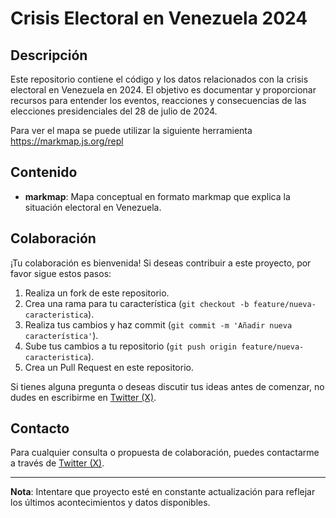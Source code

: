 
# Crisis Electoral en Venezuela 2024

## Descripción

Este repositorio contiene el código y los datos relacionados con la crisis electoral en Venezuela en 2024. El objetivo es documentar y proporcionar recursos para entender los eventos, reacciones y consecuencias de las elecciones presidenciales del 28 de julio de 2024.

Para ver el mapa se puede utilizar la siguiente herramienta https://markmap.js.org/repl

## Contenido

- **markmap**: Mapa conceptual en formato markmap que explica la situación electoral en Venezuela.


## Colaboración

¡Tu colaboración es bienvenida! Si deseas contribuir a este proyecto, por favor sigue estos pasos:

1. Realiza un fork de este repositorio.
2. Crea una rama para tu característica (`git checkout -b feature/nueva-caracteristica`).
3. Realiza tus cambios y haz commit (`git commit -m 'Añadir nueva característica'`).
4. Sube tus cambios a tu repositorio (`git push origin feature/nueva-caracteristica`).
5. Crea un Pull Request en este repositorio.

Si tienes alguna pregunta o deseas discutir tus ideas antes de comenzar, no dudes en escribirme en [Twitter (X)](https://x.com/UnInconformeMas).

## Contacto

Para cualquier consulta o propuesta de colaboración, puedes contactarme a través de [Twitter (X)](https://x.com/UnInconformeMas).

---

**Nota**: Intentare que proyecto esté en constante actualización para reflejar los últimos acontecimientos y datos disponibles.
